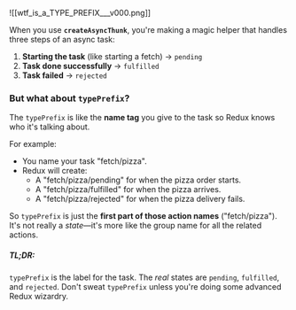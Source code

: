 ![[wtf_is_a_TYPE_PREFIX___v000.png]]

When you use **`createAsyncThunk`**, you're making a magic helper that handles three steps of an async task:

1. **Starting the task** (like starting a fetch) → `pending`
2. **Task done successfully** → `fulfilled`
3. **Task failed** → `rejected`

### But what about `typePrefix`?

The `typePrefix` is like the **name tag** you give to the task so Redux knows who it's talking about.

For example:

- You name your task "fetch/pizza".
- Redux will create:
    - A "fetch/pizza/pending" for when the pizza order starts.
    - A "fetch/pizza/fulfilled" for when the pizza arrives.
    - A "fetch/pizza/rejected" for when the pizza delivery fails.

So `typePrefix` is just the **first part of those action names** ("fetch/pizza"). It's not really a _state_—it's more like the group name for all the related actions.


##### <b>TL;DR</b>: 
`typePrefix` is the label for the task. The _real_ states are `pending`, `fulfilled`, and `rejected`. Don't sweat `typePrefix` unless you're doing some advanced Redux wizardry.